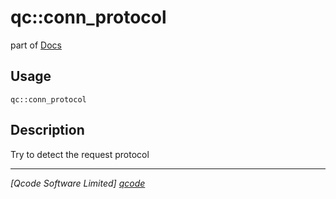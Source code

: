 qc::conn_protocol
=================

part of [Docs](.)

Usage
-----
`qc::conn_protocol `

Description
-----------
Try to detect the request protocol

----------------------------------
*[Qcode Software Limited] [qcode]*

[qcode]: http://www.qcode.co.uk "Qcode Software"
